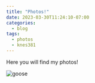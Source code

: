 ```yaml
---
title: "Photos!"
date: 2023-03-30T11:24:10-07:00
categories:
  - blog
tags:
  - photos
  - knes381
---
```


Here you will find my photos!

![goose]({/website}{https://carissaleung.github.io}/assests/images/goose.jpg)
